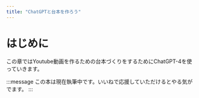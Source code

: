```yaml
---
title: "ChatGPTと台本を作ろう"
---
```

# はじめに
この章ではYoutube動画を作るための台本づくりをするためにChatGPT-4を使っていきます。

:::message
この本は現在執筆中です。いいねで応援していただけるとやる気がでます。
:::
